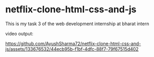# netflix-clone-html-css-and-js
This is my task 3 of the web development internship at bharat intern

video output:


https://github.com/AyushSharma72/netflix-clone-html-css-and-js/assets/133676532/44ecb95b-f1bf-4dfc-88f7-79f67515d402


